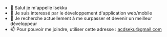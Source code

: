 - 👋 Salut je m'appelle Isekku
- 👀 Je suis interessé par le développement d'application web/mobile
- 🌱 Je recherche actuellement à me surpasser et devenir un meilleur développeur
- 📫 Pour pouvoir me joindre, utiliser cette adresse : acdseku@gmail.com

<!---
Isekku/Isekku is a ✨ special ✨ repository because its `README.md` (this file) appears on your GitHub profile.
You can click the Preview link to take a look at your changes.
--->
